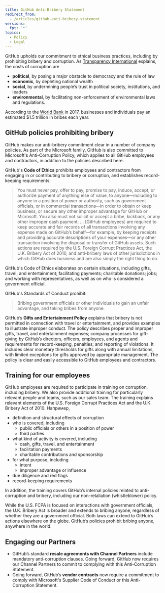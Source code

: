 ```yaml
---
title: GitHub Anti-Bribery Statement
redirect_from:
  - /articles/github-anti-bribery-statement
versions:
  fpt: '*'
topics:
  - Policy
  - Legal
---
```


GitHub upholds our commitment to ethical business practices, including by prohibiting bribery and corruption. As [Transparency International](https://www.transparency.org/what-is-corruption#costs-of-corruption) explains, the costs of corruption are
- **political**, by posing a major obstacle to democracy and the rule of law
- **economic**, by depleting national wealth
- **social**, by undermining people’s trust in political society, institutions, and leaders
- **environmental**, by facilitating non-enforcement of environmental laws and regulations.

According to the [World Bank](https://www.worldbank.org/en/topic/governance/brief/anti-corruption) in 2017, businesses and individuals pay an estimated $1.5 trillion in bribes each year.

## GitHub policies prohibiting bribery

GitHub makes our anti-bribery commitment clear in a number of company policies. As part of the Microsoft family, GitHub is also committed to Microsoft's Anti-Corruption Policy, which applies to all GitHub employees and contractors, in addition to the policies described here.

GitHub's **Code of Ethics** prohibits employees and contractors from engaging in or contributing to bribery or corruption, and establishes record-keeping requirements:
> You must never pay, offer to pay, promise to pay, induce, accept, or authorize payment of anything else of value, to anyone—including to anyone in a position of power or authority, such as government officials, or in commercial transactions—in order to obtain or keep business, or secure any other improper advantage for GitHub or Microsoft. You also must not solicit or accept a bribe, kickback, or any other improper cash payment. ... [GitHub employees] are required to keep accurate and fair records of all transactions involving any expense made on GitHub’s behalf—for example, by keeping receipts and providing accurate descriptions of your expenses—or any other transaction involving the disposal or transfer of GitHub assets. Such actions are required by the U.S. Foreign Corrupt Practices Act, the U.K. Bribery Act of 2010, and anti-bribery laws of other jurisdictions in which GitHub does business and are also simply the right thing to do.

GitHub's Code of Ethics elaborates on certain situations, including gifts, travel, and entertainment; facilitating payments; charitable donations; jobs; and working with representatives, as well as on who is considered a government official.

GitHub's Standards of Conduct prohibit:
> Bribing government officials or other individuals to gain an unfair advantage, and taking bribes from anyone.

GitHub’s **Gifts and Entertainment Policy** explains that bribery is not permitted in connection with travel or entertainment, and provides examples to illustrate improper conduct. The policy describes proper and improper gifts, travel, and entertainment expenses; company processes for gift-giving by GitHub’s directors, officers, employees, and agents and requirements for record-keeping, penalties; and reporting of violations. It includes clear monetary thresholds for gifts along with annual limitations, with limited exceptions for gifts approved by appropriate management. The policy is clear and easily accessible to GitHub employees and contractors.

## Training for our employees

GitHub employees are required to participate in training on corruption, including bribery. We also provide additional training for particularly relevant people and teams, such as our sales team. The training explains relevant elements of the U.S. Foreign Corrupt Practices Act and the U.K. Bribery Act of 2010. Например,
- definition and structural effects of corruption
- who is covered, including
   - public officials or others in a position of power
   - third parties
- what kind of activity is covered, including
   - cash, gifts, travel, and entertainment
   - facilitation payments
   - charitable contributions and sponsorship
- for what purpose, including
   - intent
   - improper advantage or influence
- due diligence and red flags
- record-keeping requirements

In addition, the training covers GitHub’s internal policies related to anti-corruption and bribery, including our non-retaliation (whistleblower) policy.

While the U.S. FCPA is focused on interactions with government officials, the U.K. Bribery Act is broader and extends to bribing anyone, regardless of whether they are a government official. Both laws can extend to GitHub’s actions elsewhere on the globe. GitHub’s policies prohibit bribing anyone, anywhere in the world.

## Engaging our Partners
- GitHub’s standard **resale agreements with Channel Partners** include mandatory anti-corruption clauses. Going forward, GitHub now requires our Channel Partners to commit to complying with this Anti-Corruption Statement.
- Going forward, GitHub’s **vendor contracts** now require a commitment to comply with Microsoft's Supplier Code of Conduct or this Anti-Corruption Statement.
